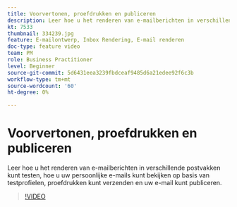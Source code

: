 ```yaml
---
title: Voorvertonen, proefdrukken en publiceren
description: Leer hoe u het renderen van e-mailberichten in verschillende postvakken kunt testen, hoe u uw persoonlijke e-mails kunt bekijken op basis van testprofielen, proefdrukken kunt verzenden en uw e-mail kunt publiceren.
kt: 7533
thumbnail: 334239.jpg
feature: E-mailontwerp, Inbox Rendering, E-mail renderen
doc-type: feature video
team: PM
role: Business Practitioner
level: Beginner
source-git-commit: 5d6431eea3239fbdceaf9485d6a21edee92f6c3b
workflow-type: tm+mt
source-wordcount: '60'
ht-degree: 0%

---
```



# Voorvertonen, proefdrukken en publiceren

Leer hoe u het renderen van e-mailberichten in verschillende postvakken kunt testen, hoe u uw persoonlijke e-mails kunt bekijken op basis van testprofielen, proefdrukken kunt verzenden en uw e-mail kunt publiceren.

>[!VIDEO](https://video.tv.adobe.com/v/334239?quality=12)
